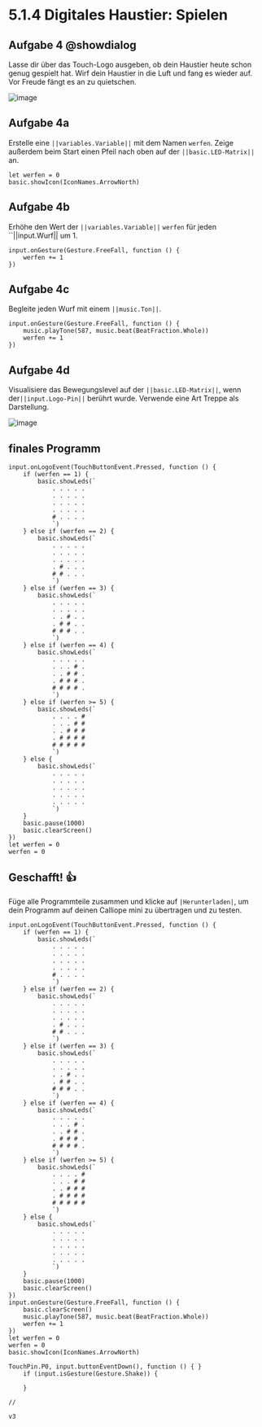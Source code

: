 # 5.1.4 Digitales Haustier: Spielen

## Aufgabe 4 @showdialog
Lasse dir über das Touch-Logo ausgeben, ob dein Haustier heute schon genug gespielt hat. Wirf dein Haustier in die Luft und fang es wieder auf. Vor Freude fängt es an zu quietschen.

![image](../static/images/haustier-freierfall.png)

## Aufgabe 4a

Erstelle eine ``||variables.Variable||`` mit dem Namen ``werfen``. 
Zeige außerdem beim Start einen Pfeil nach oben auf der ``||basic.LED-Matrix||`` an.

```blocks
let werfen = 0
basic.showIcon(IconNames.ArrowNorth)
```

## Aufgabe 4b

Erhöhe den Wert der ``||variables.Variable||`` ``werfen`` für jeden
``||input.Wurf|| um 1.

```blocks
input.onGesture(Gesture.FreeFall, function () {
    werfen += 1
})
```

## Aufgabe 4c

Begleite jeden Wurf mit einem ``||music.Ton||``.

```blocks
input.onGesture(Gesture.FreeFall, function () {
    music.playTone(587, music.beat(BeatFraction.Whole))
    werfen += 1
})
```

## Aufgabe 4d

Visualisiere das Bewegungslevel auf der ``||basic.LED-Matrix||``, wenn der``||input.Logo-Pin||`` berührt wurde. Verwende eine Art Treppe als Darstellung.

![image](../static/images/haustier-ledmatrix.png)

## finales Programm

```blocks
input.onLogoEvent(TouchButtonEvent.Pressed, function () {
    if (werfen == 1) {
        basic.showLeds(`
            . . . . .
            . . . . .
            . . . . .
            . . . . .
            # . . . .
            `)
    } else if (werfen == 2) {
        basic.showLeds(`
            . . . . .
            . . . . .
            . . . . .
            . # . . .
            # # . . .
            `)
    } else if (werfen == 3) {
        basic.showLeds(`
            . . . . .
            . . . . .
            . . # . .
            . # # . .
            # # # . .
            `)
    } else if (werfen == 4) {
        basic.showLeds(`
            . . . . .
            . . . # .
            . . # # .
            . # # # .
            # # # # .
            `)
    } else if (werfen >= 5) {
        basic.showLeds(`
            . . . . #
            . . . # #
            . . # # #
            . # # # #
            # # # # #
            `)
    } else {
        basic.showLeds(`
            . . . . .
            . . . . .
            . . . . .
            . . . . .
            . . . . .
            `)
    }
    basic.pause(1000)
    basic.clearScreen()
})
let werfen = 0
werfen = 0

```



## Geschafft! 👍
Füge alle Programmteile zusammen und klicke auf ``|Herunterladen|``, um dein Programm auf deinen Calliope mini zu übertragen und zu testen.

```blocks
input.onLogoEvent(TouchButtonEvent.Pressed, function () {
    if (werfen == 1) {
        basic.showLeds(`
            . . . . .
            . . . . .
            . . . . .
            . . . . .
            # . . . .
            `)
    } else if (werfen == 2) {
        basic.showLeds(`
            . . . . .
            . . . . .
            . . . . .
            . # . . .
            # # . . .
            `)
    } else if (werfen == 3) {
        basic.showLeds(`
            . . . . .
            . . . . .
            . . # . .
            . # # . .
            # # # . .
            `)
    } else if (werfen == 4) {
        basic.showLeds(`
            . . . . .
            . . . # .
            . . # # .
            . # # # .
            # # # # .
            `)
    } else if (werfen >= 5) {
        basic.showLeds(`
            . . . . #
            . . . # #
            . . # # #
            . # # # #
            # # # # #
            `)
    } else {
        basic.showLeds(`
            . . . . .
            . . . . .
            . . . . .
            . . . . .
            . . . . .
            `)
    }
    basic.pause(1000)
    basic.clearScreen()
})
input.onGesture(Gesture.FreeFall, function () {
    basic.clearScreen()
    music.playTone(587, music.beat(BeatFraction.Whole))
    werfen += 1
})
let werfen = 0
werfen = 0
basic.showIcon(IconNames.ArrowNorth)

```

```ghost
TouchPin.P0, input.buttonEventDown(), function () { }
    if (input.isGesture(Gesture.Shake)) {
    	
    }
```


```template
//
```

```package
v3
```